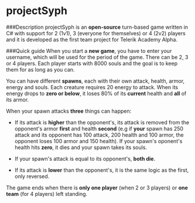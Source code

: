 # projectSyph

###Description
projectSyph is an **open-source** turn-based game written in C# with support for 2 (1v1), 3 (everyone for themselves) or 4 (2v2) players and it is developed as the first team project for Telerik Academy Alpha.

###Quick guide
When you start a **new game**, you have to enter your username, which will be used for the period of the game. There can be 2, 3 or 4 players. Each player starts with 8000 souls and the goal is to keep them for as long as you can.

You can have different **spawns**, each with their own attack, health, armor, energy and souls. Each creature requires 20 energy to attack. When its energy drops to **zero or below**, it loses 80% of its **current** health and **all** of its armor.

When your spawn attacks **three** things can happen:
- If its attack is **higher** than the opponent's, its attack is removed from the opponent's armor **first** and health **second** (e.g if **your** spawn has 250 attack and its opponent has 100 attack, 200 health and 100 armor, the opponent loses 100 armor and 150 health). If your spawn's oponent's health hits **zero**, it dies and your spawn takes its souls.

- If your spawn's attack is equal to its opponent's, **both die**.

- If its attack is **lower** than the opponent's, it is the same logic as the first, only reversed.

The game ends when there is **only one player** (when 2 or 3 players) or **one team** (for 4 players) left standing.